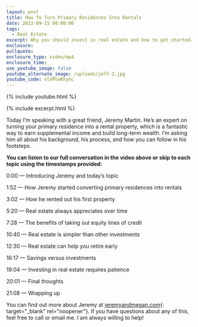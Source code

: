 ```yaml
---
layout: post
title: How To Turn Primary Residences Into Rentals
date: 2022-09-15 00:00:00
tags:
  - Real Estate
excerpt: Why you should invest in real estate and how to get started.
enclosure:
pullquote:
enclosure_type: video/mp4
enclosure_time:
use_youtube_image: false
youtube_alternate_image: /uploads/jeff-2.jpg
youtube_code: nlVMlwNYyhc
---
```

{% include youtube.html %}

{% include excerpt.html %}

Today I’m speaking with a great friend, Jeremy Martin. He’s an expert on turning your primary residence into a rental property, which is a fantastic way to earn supplemental income and build long-term wealth. I’m asking him all about his background, his process, and how you can follow in his footsteps.

**You can listen to our full conversation in the video above or skip to each topic using the timestamps provided:**

0:00 — Introducing Jeremy and today’s topic

1:52 — How Jeremy started converting primary residences into rentals

3:02 — How he rented out his first property

5:20 — Real estate always appreciates over time

7:28 — The benefits of taking out equity lines of credit&nbsp;

10:40 — Real estate is simpler than other investments

12:30 — Real estate can help you retire early

16:17 — Savings versus investments

19:04 — Investing in real estate requires patience

20:01 — Final thoughts

21:08 — Wrapping up&nbsp;

You can find out more about Jeremy at [jeremyandmegan.com](https://jeremyandmegan.com/){: target="_blank" rel="noopener"}. If you have questions about any of this, feel free to call or email me. I am always willing to help\!